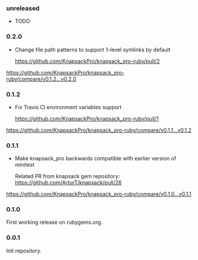 ### unreleased

* TODO

### 0.2.0

* Change file path patterns to support 1-level symlinks by default

    https://github.com/KnapsackPro/knapsack_pro-ruby/pull/2

https://github.com/KnapsackPro/knapsack_pro-ruby/compare/v0.1.2...v0.2.0

### 0.1.2

* Fix Travis CI environment variables support

    https://github.com/KnapsackPro/knapsack_pro-ruby/pull/1

https://github.com/KnapsackPro/knapsack_pro-ruby/compare/v0.1.1...v0.1.2

### 0.1.1

* Make knapsack_pro backwards compatible with earlier version of minitest

    Related PR from knapsack gem repository:
    https://github.com/ArturT/knapsack/pull/26

https://github.com/KnapsackPro/knapsack_pro-ruby/compare/v0.1.0...v0.1.1

### 0.1.0

First working release on rubygems.org.

### 0.0.1

Init repository.
